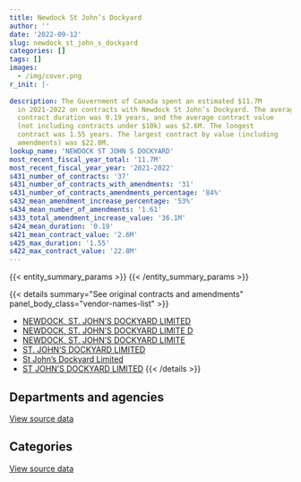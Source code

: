 ```yaml
---
title: Newdock St John’s Dockyard
author: ''
date: '2022-09-12'
slug: newdock_st_john_s_dockyard
categories: []
tags: []
images:
  - /img/cover.png
r_init: |-
  
description: The Government of Canada spent an estimated $11.7M
  in 2021-2022 on contracts with Newdock St John’s Dockyard. The average
  contract duration was 0.19 years, and the average contract value
  (not including contracts under $10k) was $2.6M. The longest
  contract was 1.55 years. The largest contract by value (including
  amendments) was $22.8M.
lookup_name: 'NEWDOCK ST JOHN S DOCKYARD'
most_recent_fiscal_year_total: '11.7M'
most_recent_fiscal_year_year: '2021-2022'
s431_number_of_contracts: '37'
s431_number_of_contracts_with_amendments: '31'
s431_number_of_contracts_amendments_percentage: '84%'
s432_mean_amendment_increase_percentage: '53%'
s434_mean_number_of_amendments: '1.61'
s433_total_amendment_increase_value: '36.1M'
s424_mean_duration: '0.19'
s421_mean_contract_value: '2.6M'
s425_max_duration: '1.55'
s422_max_contract_value: '22.8M'
---
```


<script src="/rmarkdown-libs/htmlwidgets/htmlwidgets.js"></script>
<link href="/rmarkdown-libs/datatables-css/datatables-crosstalk.css" rel="stylesheet" />
<script src="/rmarkdown-libs/datatables-binding/datatables.js"></script>
<script src="/rmarkdown-libs/jquery/jquery-3.6.0.min.js"></script>
<link href="/rmarkdown-libs/dt-core-bootstrap/css/dataTables.bootstrap.min.css" rel="stylesheet" />
<link href="/rmarkdown-libs/dt-core-bootstrap/css/dataTables.bootstrap.extra.css" rel="stylesheet" />
<script src="/rmarkdown-libs/dt-core-bootstrap/js/jquery.dataTables.min.js"></script>
<script src="/rmarkdown-libs/dt-core-bootstrap/js/dataTables.bootstrap.min.js"></script>
<link href="/rmarkdown-libs/crosstalk/css/crosstalk.min.css" rel="stylesheet" />
<script src="/rmarkdown-libs/crosstalk/js/crosstalk.min.js"></script>
<script src="/rmarkdown-libs/htmlwidgets/htmlwidgets.js"></script>
<link href="/rmarkdown-libs/datatables-css/datatables-crosstalk.css" rel="stylesheet" />
<script src="/rmarkdown-libs/datatables-binding/datatables.js"></script>
<script src="/rmarkdown-libs/jquery/jquery-3.6.0.min.js"></script>
<link href="/rmarkdown-libs/dt-core-bootstrap/css/dataTables.bootstrap.min.css" rel="stylesheet" />
<link href="/rmarkdown-libs/dt-core-bootstrap/css/dataTables.bootstrap.extra.css" rel="stylesheet" />
<script src="/rmarkdown-libs/dt-core-bootstrap/js/jquery.dataTables.min.js"></script>
<script src="/rmarkdown-libs/dt-core-bootstrap/js/dataTables.bootstrap.min.js"></script>
<link href="/rmarkdown-libs/crosstalk/css/crosstalk.min.css" rel="stylesheet" />
<script src="/rmarkdown-libs/crosstalk/js/crosstalk.min.js"></script>

{{< entity_summary_params >}}
{{< /entity_summary_params >}}

{{< details summary="See original contracts and amendments" panel_body_class="vendor-names-list" >}}
- [NEWDOCK, ST. JOHN’S DOCKYARD LIMITED](https://search.open.canada.ca/en/ct/?sort=contract_value_f%20desc&page=1&search_text=%22NEWDOCK%2c%20ST.%20JOHN%27S%20DOCKYARD%20LIMITED%22)
- [NEWDOCK, ST. JOHN’S DOCKYARD LIMITE D](https://search.open.canada.ca/en/ct/?sort=contract_value_f%20desc&page=1&search_text=%22NEWDOCK%2c%20ST.%20JOHN%27S%20DOCKYARD%20LIMITE%20D%22)
- [NEWDOCK, ST. JOHN’S DOCKYARD LIMITE](https://search.open.canada.ca/en/ct/?sort=contract_value_f%20desc&page=1&search_text=%22NEWDOCK%2c%20ST.%20JOHN%27S%20DOCKYARD%20LIMITE%22)
- [ST. JOHN’S DOCKYARD LIMITED](https://search.open.canada.ca/en/ct/?sort=contract_value_f%20desc&page=1&search_text=%22ST.%20JOHN%27S%20DOCKYARD%20LIMITED%22)
- [St John’s Dockyard Limited](https://search.open.canada.ca/en/ct/?sort=contract_value_f%20desc&page=1&search_text=%22St%20John%27s%20Dockyard%20Limited%22)
- [ST JOHN’S DOCKYARD LIMITED](https://search.open.canada.ca/en/ct/?sort=contract_value_f%20desc&page=1&search_text=%22ST%20JOHN%27S%20DOCKYARD%20LIMITED%22)
{{< /details >}}

## Departments and agencies

<div id="htmlwidget-1" style="width:100%;height:auto;" class="datatables html-widget"></div>
<script type="application/json" data-for="htmlwidget-1">{"x":{"style":"bootstrap","filter":"none","vertical":false,"data":[["<a href=\"/departments/dfo-mpo/\">Fisheries and Oceans Canada<\/a>"],[52025472.61],[25968379.99],[26193677.85],[11736576.79]],"container":"<table class=\"table table-striped table-hover row-border order-column display\">\n  <thead>\n    <tr>\n      <th>Department<\/th>\n      <th>2018-2019<\/th>\n      <th>2019-2020<\/th>\n      <th>2020-2021<\/th>\n      <th>2021-2022<\/th>\n    <\/tr>\n  <\/thead>\n<\/table>","options":{"order":[[4,"desc"]],"pageLength":10,"autoWidth":true,"columnDefs":[{"targets":1,"render":"function(data, type, row, meta) {\n    return type !== 'display' ? data : DTWidget.formatCurrency(data, \"$\", 2, 3, \",\", \".\", true, null);\n  }"},{"targets":2,"render":"function(data, type, row, meta) {\n    return type !== 'display' ? data : DTWidget.formatCurrency(data, \"$\", 2, 3, \",\", \".\", true, null);\n  }"},{"targets":3,"render":"function(data, type, row, meta) {\n    return type !== 'display' ? data : DTWidget.formatCurrency(data, \"$\", 2, 3, \",\", \".\", true, null);\n  }"},{"targets":4,"render":"function(data, type, row, meta) {\n    return type !== 'display' ? data : DTWidget.formatCurrency(data, \"$\", 2, 3, \",\", \".\", true, null);\n  }"},{"width":"16%","targets":[1,2,3,4]},{"className":"dt-right","targets":[1,2,3,4]}],"orderClasses":false}},"evals":["options.columnDefs.0.render","options.columnDefs.1.render","options.columnDefs.2.render","options.columnDefs.3.render"],"jsHooks":[]}</script>
<p class="text-right">
<a href="https://github.com/GoC-Spending/contracts-data/tree/main/data/out/vendors/newdock_st_john_s_dockyard/summary_by_fiscal_year_by_department.csv" class="source-data-link btn btn-link">View source data</a>
</p>

## Categories

<div id="htmlwidget-2" style="width:100%;height:auto;" class="datatables html-widget"></div>
<script type="application/json" data-for="htmlwidget-2">{"x":{"style":"bootstrap","filter":"none","vertical":false,"data":[["<a href=\"/categories/facilities_and_construction/\">Facilities and construction<\/a>","<a href=\"/categories/transportation_and_logistics/\">Transportation and logistics<\/a>"],[4612357.87,47413114.74],[null,25968379.99],[null,26193677.85],[null,11736576.79]],"container":"<table class=\"table table-striped table-hover row-border order-column display\">\n  <thead>\n    <tr>\n      <th>Category<\/th>\n      <th>2018-2019<\/th>\n      <th>2019-2020<\/th>\n      <th>2020-2021<\/th>\n      <th>2021-2022<\/th>\n    <\/tr>\n  <\/thead>\n<\/table>","options":{"order":[[4,"desc"]],"dom":"t","pageLength":30,"autoWidth":true,"columnDefs":[{"targets":1,"render":"function(data, type, row, meta) {\n    return type !== 'display' ? data : DTWidget.formatCurrency(data, \"$\", 2, 3, \",\", \".\", true, null);\n  }"},{"targets":2,"render":"function(data, type, row, meta) {\n    return type !== 'display' ? data : DTWidget.formatCurrency(data, \"$\", 2, 3, \",\", \".\", true, null);\n  }"},{"targets":3,"render":"function(data, type, row, meta) {\n    return type !== 'display' ? data : DTWidget.formatCurrency(data, \"$\", 2, 3, \",\", \".\", true, null);\n  }"},{"targets":4,"render":"function(data, type, row, meta) {\n    return type !== 'display' ? data : DTWidget.formatCurrency(data, \"$\", 2, 3, \",\", \".\", true, null);\n  }"},{"width":"16%","targets":[1,2,3,4]},{"className":"dt-right","targets":[1,2,3,4]}],"orderClasses":false,"lengthMenu":[10,25,30,50,100]}},"evals":["options.columnDefs.0.render","options.columnDefs.1.render","options.columnDefs.2.render","options.columnDefs.3.render"],"jsHooks":[]}</script>
<p class="text-right">
<a href="https://github.com/GoC-Spending/contracts-data/tree/main/data/out/vendors/newdock_st_john_s_dockyard/summary_by_fiscal_year_by_category.csv" class="source-data-link btn btn-link">View source data</a>
</p>
